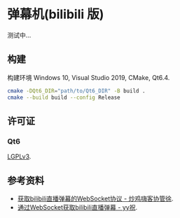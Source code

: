 # 弹幕机(bilibili 版)

测试中...

## 构建

构建环境 Windows 10, Visual Studio 2019, CMake, Qt6.4.

```sh
cmake -DQt6_DIR="path/to/Qt6_DIR" -B build .
cmake --build build --config Release
```

## 许可证

### Qt6

[LGPLv3](https://doc.qt.io/qt-6/lgpl.html).

## 参考资料

- [获取bilibili直播弹幕的WebSocket协议 - 炒鸡嗨客协管徐](https://blog.csdn.net/xfgryujk/article/details/80306776).
- [通过WebSocket获取bilibili直播弹幕 - yy祝](https://blog.csdn.net/yyznm/article/details/116543107).
